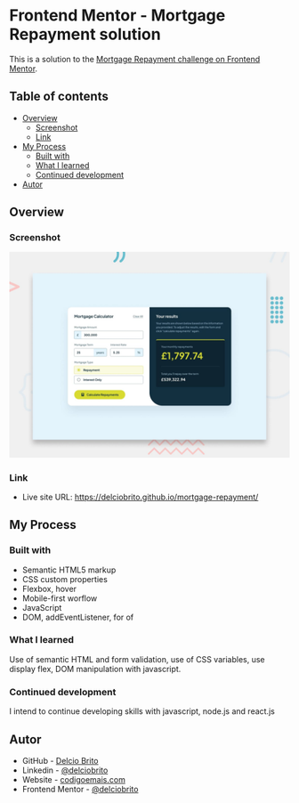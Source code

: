 # Frontend Mentor - Mortgage Repayment solution

This is a solution to the [Mortgage Repayment challenge on Frontend Mentor](https://www.frontendmentor.io/challenges/mortgage-repayment-calculator-Galx1LXK73).

## Table of contents

- [Overview](#overview)
  - [Screenshot](#screenshot)
  - [Link](#link)
- [My Process](#my-process)
  - [Built with](#built-with)
  - [What I learned](#what-i-learned)
  - [Continued development](#continued-development)
- [Autor](#autor)

## Overview

### Screenshot

<img src="./preview.jpg" width="700px">

### Link

- Live site URL: https://delciobrito.github.io/mortgage-repayment/

## My Process

### Built with

- Semantic HTML5 markup
- CSS custom properties
- Flexbox, hover
- Mobile-first worflow
- JavaScript
- DOM, addEventListener, for of

### What I learned

Use of semantic HTML and form validation, use of CSS variables, use display flex, DOM manipulation with javascript.

### Continued development

I intend to continue developing skills with javascript, node.js and react.js 

## Autor

- GitHub - [Delcio Brito](https://github.com/delciobrito)
- Linkedin - [@delciobrito](https://www.linkedin.com/in/delcio-brito/)
- Website - [codigoemais.com](https://www.codigoemais.com)
- Frontend Mentor - [@delciobrito](https://www.frontendmentor.io/profile/delciobrito)
